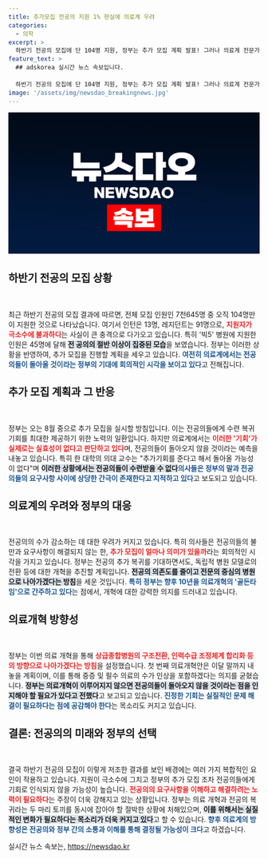 ```yaml
---
title: 추가모집 전공의 지원 1% 현실에 의료계 우려
categories:
  - 의학
excerpt: >
  하반기 전공의 모집에 단 104명 지원, 정부는 추가 모집 계획 발표! 그러나 의료계 전문가들은 전공의들의 복귀 가능성이 낮다고 강하게 반발. 과연 의료개혁의 골든타임이 올까요? 클릭해 더 알아보세요!
feature_text: >
  ## adskorea 실시간 뉴스 속보입니다.

  하반기 전공의 모집에 단 104명 지원, 정부는 추가 모집 계획 발표! 그러나 의료계 전문가들은 전공의들의 복귀 가능성이 낮다고 강하게 반발. 과연 의료개혁의 골든타임이 올까요? 클릭해 더 알아보세요!
image: '/assets/img/newsdao_breakingnews.jpg'
---
```


<p><img src="/assets/img/newsdao_breakingnews.jpg" alt="adskorea 속보" /></p>

<h2 data-ke-size="size26">하반기 전공의 모집 상황</h2>

<p data-ke-size="size16">&nbsp;</p>

<p>최근 하반기 전공의 모집 결과에 따르면, 전체 모집 인원인 7천645명 중 오직 104명만이 지원한 것으로 나타났습니다. 여기서 인턴은 13명, 레지던트는 91명으로, <b><span style="color: #ee2323;">지원자가 극소수에 불과하다</span></b>는 사실이 큰 충격으로 다가오고 있습니다. 특히 '빅5' 병원에 지원한 인원은 45명에 달해 <b><span style="background-color: #21538527;">전 공의의 절반 이상이 집중된 모습</span></b>을 보였습니다. 정부는 이러한 상황을 반영하여, 추가 모집을 진행할 계획을 세우고 있습니다. <b><span style="color: #1a5490;">여전히 의료계에서는 전공의들이 돌아올 것이라는 정부의 기대에 회의적인 시각을 보이고 있다</span></b>고 전해집니다.</p>

<h2 data-ke-size="size26">추가 모집 계획과 그 반응</h2>

<p data-ke-size="size16">&nbsp;</p>

<p>정부는 오는 8월 중으로 추가 모집을 실시할 방침입니다. 이는 전공의들에게 수련 복귀 기회를 최대한 제공하기 위한 노력의 일환입니다. 하지만 의료계에서는 <b><span style="color: #ee2323;">이러한 '기회'가 실제로는 실효성이 없다고 판단하고 있다</span></b>며, 전공의들이 돌아오지 않을 것이라는 예측을 내놓고 있습니다. 특히 한 대학의 의대 교수는 "추가기회를 준다고 해서 돌아올 가능성이 없다"며 <b><span style="background-color: #21538527;">이러한 상황에서는 전공의들이 수련받을 수 없다</span></b고 주장하고 있습니다. <b><span style="color: #1a5490;">의사들은 정부의 말과 전공의들의 요구사항 사이에 상당한 간극이 존재한다고 지적하고 있다</span></b>고 보도되고 있습니다.</p>

<h2 data-ke-size="size26">의료계의 우려와 정부의 대응</h2>

<p data-ke-size="size16">&nbsp;</p>

<p>전공의의 수가 감소하는 데 대한 우려가 커지고 있습니다. 특히 의사들은 전공의들의 불만과 요구사항이 해결되지 않는 한, <b><span style="color: #ee2323;">추가 모집이 얼마나 의미가 있을까</span></b>라는 회의적인 시각을 가지고 있습니다. 정부는 전공의 추가 복귀를 기대하면서도, 독립적 병원 모델로의 전환 등에 대한 개혁을 추진할 계획입니다. <b><span style="background-color: #21538527;">전공의 의존도를 줄이고 전문의 중심의 병원으로 나아가겠다는 방침</span></b>을 세운 것입니다. <b><span style="color: #1a5490;">특히 정부는 향후 10년을 의료개혁의 '골든타임'으로 간주하고 있다</span></b>는 점에서, 개혁에 대한 강력한 의지를 드러내고 있습니다.</p>

<h2 data-ke-size="size26">의료개혁 방향성</h2>

<p data-ke-size="size16">&nbsp;</p>

<p>정부는 이번 의료 개혁을 통해 <b><span style="color: #ee2323;">상급종합병원의 구조전환, 인력수급 조정체계 합리화 등의 방향으로 나아가겠다는 방침</span></b>을 설정했습니다. 첫 번째 의료개혁안은 이달 말까지 내놓을 계획이며, 이를 통해 중증 및 필수 의료의 수가 인상을 포함하겠다는 의지를 굳혔습니다. <b><span style="background-color: #21538527;">정부는 의료개혁이 이루어지지 않으면 전공의들이 돌아오지 않을 것이라는 점을 인지해야 할 필요가 있다고 전했다</span></b>고 보고되고 있습니다. <b><span style="color: #1a5490;">진정한 기회는 실질적인 문제 해결이 필요하다는 점에 공감해야 한다</span></b>는 목소리도 커지고 있습니다.</p>

<h2 data-ke-size="size26">결론: 전공의의 미래와 정부의 선택</h2>

<p data-ke-size="size16">&nbsp;</p>

<p>결국 하반기 전공의 모집이 이렇게 저조한 결과를 보인 배경에는 여러 가지 복합적인 요인이 작용하고 있습니다. 지원이 극소수에 그치고 정부의 추가 모집 조차 전공의들에게 기회로 인식되지 않을 가능성이 높습니다. <b><span style="color: #ee2323;">전공의의 요구사항을 이해하고 해결하려는 노력이 필요하다</span></b>는 주장이 더욱 강해지고 있는 상황입니다. 정부는 의료 개혁과 전공의 복귀라는 두 마리 토끼를 동시에 잡아야 할 절박한 상황에 처해있으며, <b><span style="background-color: #21538527;">이를 위해서는 실질적인 변화가 필요하다는 목소리가 더욱 커지고 있다</span></b>고 할 수 있습니다. <b><span style="color: #1a5490;">향후 의료계의 방향성은 전공의와 정부 간의 소통과 이해를 통해 결정될 가능성이 크다</span></b>고 하겠습니다. </p>
실시간 뉴스 속보는, <a href="https://newsdao.kr" rel="dofollow">https://newsdao.kr</a>



